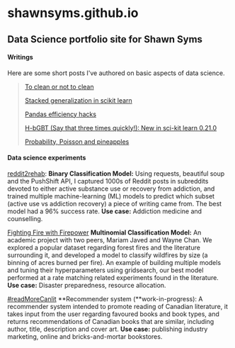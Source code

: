 # shawnsyms.github.io
## Data Science portfolio site for Shawn Syms



#### Writings

Here are some short posts I've authored on basic aspects of data science.

> <a href='blog/data_cleaning/'>To clean or not to clean</a>
>
> <a href='https://sites.google.com/view/shawnsyms/home/blog/stacked-generalization-in-sci-kit-learn'>Stacked generalization in scikit learn</a>
>
> <a href='https://sites.google.com/view/shawnsyms/home/blog/pandas-efficiency-hacks'>Pandas efficiency hacks</a>
>
> <a href='https://sites.google.com/view/shawnsyms/home/blog/hbgbt'>H-bGBT (Say that three times quickly!): New in sci-kit learn 0.21.0</a>
>
> <a href='https://sites.google.com/view/shawnsyms/home/blog'>Probability, Poisson and pineapples</a>





#### Data science experiments

<a href="https://github.com/shawnsyms/shawnsyms.github.io/tree/master/reddit2rehab">reddit2rehab</a>: **Binary Classification Model:** Using requests, beautiful soup and the PushShift API, I captured 1000s of Reddit posts in subreddits devoted to either active substance use or recovery from addiction, and trained multiple machine-learning (ML) models to predict which subset (active use vs addiction recovery) a piece of writing came from. The best model had a 96% success rate. **Use case:** Addiction medicine and counselling.

<a href='https://github.com/shawnsyms/shawnsyms.github.io/tree/master/fightingFireWithFirepower'>Fighting Fire with Firepower</a> **Multinomial Classification Model:** An academic project with two peers, Mariam Javed and Wayne Chan. We explored a popular dataset regarding forest fires and the literature surrounding it, and developed a model to classify wildfires by size (a binning of acres burned per fire). An example of building multiple models and tuning their hyperparameters using gridsearch, our best model performed at a rate matching related experiments found in the literature. **Use case:** Disaster preparedness, resource allocation. 

<a href='https://github.com/shawnsyms/shawnsyms.github.io/tree/master/readMoreCanlit/part_3'>#readMoreCanlit</a> **Recommender system (**work-in-progress): A recommender system intended to promote reading of Canadian literature, it takes input from the user regarding favoured books and book types, and returns recommendations of Canadian books that are similar, including author, title, description and cover art. **Use case:** publishing industry marketing, online and bricks-and-mortar bookstores.


